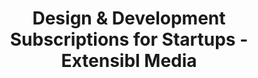 ---
title: Design & Development Subscriptions for Startups - Extensibl Media
name: Design & Development Subscriptions for Startups
slug: development-subscription
shortDesc: Full service design and development subscription plans for startups looking to hone in on their ideas and ship to market faster.
icon: 🚀
benefits: 
- One
- Two
- Three
scope:
- One
- Two
- Three
description: Fuel your startup's growth with our flexible Design and Development Subscriptions. We understand the unique challenges startups face, and our subscription model provides you with on-demand access to top-tier design and development expertise. Tailored to your specific needs, this cost-effective solution empowers you to scale your digital presence, adapt to market changes, and seize growth opportunities without the constraints of traditional hiring models. Focus on your core business while we handle the technical aspects, ensuring your startup's success in the digital landscape.
headingImage: 
  mobile: https://res.cloudinary.com/dpoanqywm/image/upload/v1696618787/tran-mau-tri-tam-QwAL909kTiY-unsplash_xygzp4.jpg
  desktop: https://res.cloudinary.com/dpoanqywm/image/upload/v1696618787/tran-mau-tri-tam-QwAL909kTiY-unsplash_1_jics9p.jpg
  headline: A professionally managed web presence for your business
pricing: 
  - title: Website + No Code App Development 
    type: recurring
    price: 2999
    headline: Website & No-Code Application Development
    description: For Startups looking to buid their digital presence and begin validating ideas and building their audience, using existing designs.
    includes: 
      - Unlimited Requests
      - Unlimited Revisions
      - Unlimited Projects
      - Fast Turnaround
      - 24/7 Customer Service
      - Access to Slack Support
      - Access to Client Portal
      - Conversion Focused Website
      - No Code Application Development
      - NO Hidded Fees, ever  
    link: https://extensiblmedia.manyrequests.io/register
  - title: Website + Design + No Code App Development 
    type: recurring
    price: 5000
    headline: Website & No-Code Application Development + Design
    description: For Startups looking to buid their digital presence and begin validating ideas and building their audience, including brand and product design services.
    includes: 
      - Unlimited Requests
      - Unlimited Revisions
      - Unlimited Projects
      - Fast Turnaround
      - 24/7 Customer Service
      - Access to Slack Support
      - Access to Client Portal
      - Conversion Focused Website
      - UI/UX Design Included
      - No Code Application Development
      - NO Hidded Fees, ever  
    link: https://extensiblmedia.manyrequests.io/register
  - title: Design to React Code
    type: recurring
    price: 3500
    headline: Ready to use components built from your designs
    description: Production ready and well tested React components ready to drop into your project, extend your front end development capabilities with one of our highly skilled developers.
    includes: 
      - Unlimited Requests
      - Unlimited Revisions
      - Unlimited Projects
      - Fast Turnaround
      - 24/7 Customer Service
      - Access to Slack Support
      - Access to Client Portal
      - Production ready React components built from your designs
      - NO Hidded Fees, ever  
    link: https://extensiblmedia.manyrequests.io/register
  - title: Full Stack Application Development
    type: recurring
    price: 5000
    headline: MVP Application development and beyond
    description: For startups looking to move beyond early development and validation, into production and ship their app to their users.
    includes: 
      - Unlimited Requests
      - Unlimited Revisions
      - Unlimited Projects
      - Fast Turnaround
      - 24/7 Customer Service
      - Access to Slack Support
      - Access to Client Portal
      - Conversion Focused Website
      - No Code Application Development
      - NO Hidded Fees, ever  
    link: https://extensiblmedia.manyrequests.io/register

process: 
  title: Benefits of becoming a member
  supportingText: Our Design and Development subscriptions for Startups is the most cost effective, strategic approach for emerging and growing startups to go from idea, to MVP and beyond. With subscriptions designed for every stage of a startup, we help you and your team get to market faster, and bring your ideas to life.
  image: 
    mobile: https://res.cloudinary.com/dpoanqywm/image/upload/v1697158640/annie-spratt-MChSQHxGZrQ-unsplash_lkbpj2.jpg
    desktop: https://res.cloudinary.com/dpoanqywm/image/upload/v1697158640/annie-spratt-MChSQHxGZrQ-unsplash_1_uttohe.jpg
  steps: 
    - title: Unlimited Revisions
      description: We offer unlimited development and design services. Submit as many tasks as you need and we will handle them all, one by one from the queue. All packages include unlimite requests and revisions, so we keep working until we deliver the perfect results.
    - title: Predictable Pricing
      description: We value transparency when it comes to paying for services. That's why we offer pricing that is always transparent for all of our customers. For less than half the price of hiring a flaky freelancer or senior designer or developer, you gain access to a dedicated designer or developer that works as a part of your own team.
    - title: No Strings Attached
      description: We won't bother you with complicated contracts, hidden fees or any nasty surprises. Just a flexible plan that covers all your needs. Upgrade, downgrade, or cancel any time, no strings attached.
    - title: Professional Quality
      description: We are a team of experienced developers and designers. Leave stress out of the equation and get nothing but the best for your business. We never stop until you are 100% satisfied with our results.
    - title: Fast Turnaround
      description: Don't lose time searching for an agency or a freelancer. Skip the unneeded back-and-forth and get your requests completed much faster instead. Our customer portal is built with you in mind, and it's simplicity in creating requests and providing feedback helps propel our process forward. We are a part of your team, and will stop at nothing to deliver quality results.
    - title: Scalability
      description: Scale up or down depending on your needs. You won't get that from a traditional agency or a full time hire. We offer a wide range of packages from website design and development to complete software development for your next app idea or MVP. We scale to fit the current state of your growth and stage of your business.
---